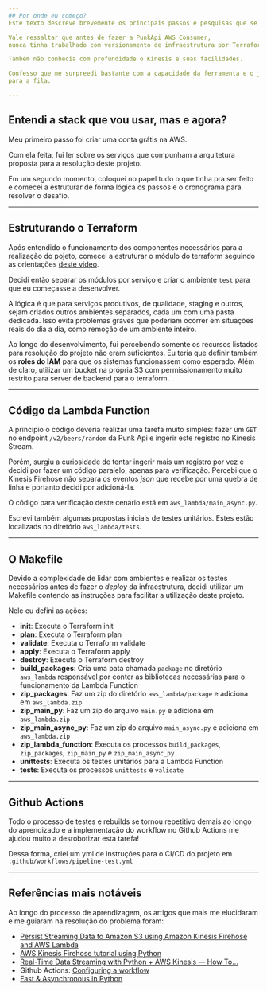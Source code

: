 ```yaml
---
## Por onde eu começo?
Este texto descreve brevemente os principais passos e pesquisas que se fizeram necessárias para realizar este projeto.

Vale ressaltar que antes de fazer a PunkApi AWS Consumer,
nunca tinha trabalhado com versionamento de infraestrutura por Terraform na AWS, somente no GCP.

Também não conhecia com profundidade o Kinesis e suas facilidades.

Confesso que me surpreedi bastante com a capacidade da ferramenta e o jeito fácil de se criar um _delivery stream_
para a fila.

---
```

## Entendi a stack que vou usar, mas e agora?
Meu primeiro passo foi criar uma conta grátis na AWS.

Com ela feita, fui ler sobre os serviços que compunham a arquitetura proposta para a resolução deste projeto.

Em um segundo momento, coloquei no papel tudo o que tinha pra ser feito e comecei a estruturar de forma lógica
os passos e o cronograma para resolver o desafio.

---
## Estruturando o Terraform
Após entendido o funcionamento dos componentes necessários para a realização do pojeto, comecei a estruturar o módulo do terraform
seguindo as orientações [deste video](https://www.youtube.com/watch?v=wgzgVm7Sqlk).

Decidi então separar os módulos por serviço e criar o ambiente `test` para que eu começasse a desenvolver.

A lógica é que para serviços produtivos, de qualidade, staging e outros, sejam criados outros ambientes separados, cada um com uma pasta dedicada.
Isso evita problemas graves que poderiam ocorrer em situações reais do dia a dia, como remoção de um ambiente inteiro.

Ao longo do desenvolvimento, fui percebendo somente os recursos listados para resolução do projeto não eram suficientes.
Eu teria que definir também os __roles do IAM__ para que os sistemas funcionassem como esperado. Além de claro, utilizar um bucket na própria S3
com permissionamento muito restrito para server de backend para o terraform.

---
## Código da Lambda Function
A princípio o código deveria realizar uma tarefa muito simples: fazer um `GET` no endpoint  `/v2/beers/random` da Punk Api e ingerir este
registro no Kinesis Stream. 

Porém, surgiu a curiosidade de tentar ingerir mais um registro por vez e decidi por fazer um código paralelo, apenas para verificação.
Percebi que o Kinesis Firehose não separa os eventos _json_ que recebe por uma quebra de linha e portanto decidi por adicioná-la.

O código para verificação deste cenário está em `aws_lambda/main_async.py`.

Escrevi também algumas propostas iniciais de testes unitários. Estes estão localizads no diretório
`aws_lambda/tests`.

---
## O Makefile
Devido a complexidade de lidar com ambientes e realizar os testes necessários antes de fazer o _deploy_ da infraestrutura, decidi utilizar um Makefile
contendo as instruções para facilitar a utilização deste projeto.

Nele eu defini as ações:

- __init__: Executa o Terraform init 
- __plan__: Executa o Terraform plan
- __validate__: Executa o Terraform validate
- __apply__: Executa o Terraform apply
- __destroy__: Executa o Terraform destroy
- __build_packages__: Cria uma pata chamada `package` no diretório `aws_lambda` responsável por conter as bibliotecas necessárias para o funcionamento da Lambda Function
- __zip_packages__: Faz um zip do diretório `aws_lambda/package` e adiciona em `aws_lambda.zip`
- __zip_main_py__: Faz um zip do arquivo `main.py` e adiciona em `aws_lambda.zip`
- __zip_main_async_py__: Faz um zip do arquivo `main_async.py` e adiciona em `aws_lambda.zip`
- __zip_lambda_function__: Executa os processos `build_packages`, `zip_packages`, `zip_main_py` e `zip_main_async_py`
- __unittests__: Executa os testes unitários para a Lambda Function
- __tests__: Executa os processos `unittests` e `validate`

---
## Github Actions
Todo o processo de testes e rebuilds se tornou repetitivo demais ao longo do aprendizado e a implementação do workflow 
no Github Actions me ajudou muito a desrobotizar esta tarefa!

Dessa forma, criei um yml de instruções para o CI/CD do projeto em `.github/workflows/pipeline-test.yml`

---
## Referências mais notáveis
Ao longo do processo de aprendizagem, os artigos que mais me elucidaram e me guiaram na resolução do problema foram:

- [Persist Streaming Data to Amazon S3 using Amazon Kinesis Firehose and AWS Lambda](https://aws.amazon.com/blogs/big-data/persist-streaming-data-to-amazon-s3-using-amazon-kinesis-firehose-and-aws-lambda/)
- [AWS Kinesis Firehose tutorial using Python](https://www.youtube.com/watch?v=msNff0Tc1Xc)
- [Real-Time Data Streaming with Python + AWS Kinesis — How To…](https://medium.com/swlh/real-time-data-streaming-with-python-aws-kinesis-how-to-part-1-cd56feb6fd0f)
- Github Actions: [Configuring a workflow](https://docs.github.com/en/actions/configuring-and-managing-workflows/configuring-a-workflow)
- [Fast & Asynchronous in Python](https://towardsdatascience.com/fast-and-async-in-python-accelerate-your-requests-using-asyncio-62dafca83c33)
